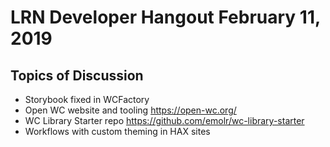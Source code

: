 # LRN Developer Hangout February 11, 2019

## Topics of Discussion

- Storybook fixed in WCFactory
- Open WC website and tooling https://open-wc.org/
- WC Library Starter repo https://github.com/emolr/wc-library-starter
- Workflows with custom theming in HAX sites
